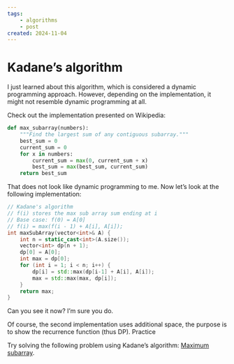 ```yaml
---
tags:
    - algorithms
    - post
created: 2024-11-04
---
```

# Kadane’s algorithm

I just learned about this algorithm, which is considered a dynamic programming approach. However, depending on the implementation, it might not resemble dynamic programming at all.

Check out the implementation presented on Wikipedia:
```python
def max_subarray(numbers):
    """Find the largest sum of any contiguous subarray."""
    best_sum = 0
    current_sum = 0
    for x in numbers:
        current_sum = max(0, current_sum + x)
        best_sum = max(best_sum, current_sum)
    return best_sum
```

That does not look like dynamic programming to me. Now let’s look at the following implementation:
```cpp
// Kadane's algorithm
// f(i) stores the max sub array sum ending at i
// Base case: f(0) = A[0]
// f(i) = max(f(i - 1) + A[i], A[i]);
int maxSubArray(vector<int>& A) {
    int n = static_cast<int>(A.size());
    vector<int> dp(n + 1);
    dp[0] = A[0];
    int max = dp[0];
    for (int i = 1; i < n; i++) {
        dp[i] = std::max(dp[i-1] + A[i], A[i]);
        max = std::max(max, dp[i]);
    }
    return max;
}
```

Can you see it now? I’m sure you do.

Of course, the second implementation uses additional space, the purpose is to show the recurrence function (thus DP).
Practice

Try solving the following problem using Kadane’s algorithm: [Maximum subarray](https://leetcode.com/problems/maximum-subarray).

